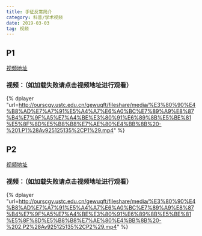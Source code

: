 ```yaml
---
title: 手征反常简介
category: 科普/学术视频
date: 2019-03-03
tag: 视频
--- 
```


## P1

[视频地址](http://ourscgy.ustc.edu.cn/gewuqft/fileshare/media/%E3%80%90%E4%B8%AD%E7%A7%91%E5%A4%A7%E6%A0%BC%E7%89%A9%E8%87%B4%E7%9F%A5%E7%A4%BE%E3%80%91%E6%89%8B%E5%BE%81%E5%8F%8D%E5%B8%B8%E7%AE%80%E4%BB%8B%20-%201.P1%28Av925125135%2CP1%29.mp4)

### 视频：（如加载失败请点击视频地址进行观看）

{% dplayer "url=http://ourscgy.ustc.edu.cn/gewuqft/fileshare/media/%E3%80%90%E4%B8%AD%E7%A7%91%E5%A4%A7%E6%A0%BC%E7%89%A9%E8%87%B4%E7%9F%A5%E7%A4%BE%E3%80%91%E6%89%8B%E5%BE%81%E5%8F%8D%E5%B8%B8%E7%AE%80%E4%BB%8B%20-%201.P1%28Av925125135%2CP1%29.mp4" %}

## P2

[视频地址](http://ourscgy.ustc.edu.cn/gewuqft/fileshare/media/%E3%80%90%E4%B8%AD%E7%A7%91%E5%A4%A7%E6%A0%BC%E7%89%A9%E8%87%B4%E7%9F%A5%E7%A4%BE%E3%80%91%E6%89%8B%E5%BE%81%E5%8F%8D%E5%B8%B8%E7%AE%80%E4%BB%8B%20-%202.P2%28Av925125135%2CP2%29.mp4)

### 视频：（如加载失败请点击视频地址进行观看）

{% dplayer "url=http://ourscgy.ustc.edu.cn/gewuqft/fileshare/media/%E3%80%90%E4%B8%AD%E7%A7%91%E5%A4%A7%E6%A0%BC%E7%89%A9%E8%87%B4%E7%9F%A5%E7%A4%BE%E3%80%91%E6%89%8B%E5%BE%81%E5%8F%8D%E5%B8%B8%E7%AE%80%E4%BB%8B%20-%202.P2%28Av925125135%2CP2%29.mp4" %}


